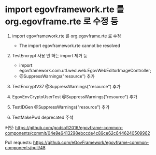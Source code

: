 # import egovframework.rte 를 org.egovframe.rte 로 수정 등

1. import egovframework.rte 를 org.egovframe.rte 로 수정
	- The import egovframework.rte cannot be resolved

2. TestEncrypt 사용 안 하는 import 제거 등
	- import egovframework.com.utl.wed.web.EgovWebEditorImageController;
	- @SuppressWarnings("resource") 추가

3. TestEncryptV37 @SuppressWarnings("resource") 추가

4. EgovEnvCryptoUserTest @SuppressWarnings("resource") 추가

5. TestIDGen @SuppressWarnings("resource") 추가

6. TestMakePwd deprecated 주석

커밋: https://github.com/godsoft2016/egovframe-common-components/commit/04e9e6413298ebccde4c86ce62c6446240509962

Pull requests: https://github.com/eGovFramework/egovframe-common-components/pull/48
